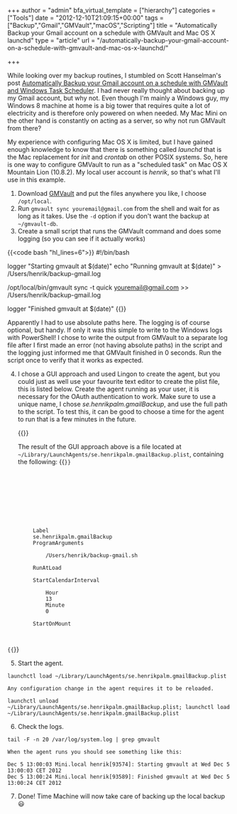 +++
author = "admin"
bfa_virtual_template = ["hierarchy"]
categories = ["Tools"]
date = "2012-12-10T21:09:15+00:00"
tags = ["Backup","Gmail","GMVault","macOS","Scripting"]
title = "Automatically Backup your Gmail account on a schedule with GMVault and Mac OS X launchd"
type = "article"
url = "/automatically-backup-your-gmail-account-on-a-schedule-with-gmvault-and-mac-os-x-launchd/"

+++

While looking over my backup routines, I stumbled on Scott Hanselman's post [Automatically Backup your Gmail account on a schedule with GMVault and Windows Task Scheduler][1]. I had never really thought about backing up my Gmail account, but why not. Even though I'm mainly a Windows guy, my Windows 8 machine at home is a big tower that requires quite a lot of electricity and is therefore only powered on when needed. My Mac Mini on the other hand is constantly on acting as a server, so why not run GMVault from there?

My experience with configuring Mac OS X is limited, but I have gained enough knowledge to know that there is something called _launchd_ that is the Mac replacement for _init_ and _crontab_ on other POSIX systems. So, here is one way to configure GMVault to run as a "scheduled task" on Mac OS X Mountain Lion (10.8.2). My local user account is _henrik_, so that's what I'll use in this example.

1. Download [GMVault][2] and put the files anywhere you like, I choose `/opt/local`.
2. Run `gmvault sync youremail@gmail.com` from the shell and wait for as long as it takes. Use the `-d` option if you don't want the backup at `~/gmvault-db`.
3. Create a small script that runs the GMVault command and does some logging (so you can see if it actually works) 

{{<code bash "hl_lines=6">}}
#!/bin/bash

logger "Starting gmvault at $(date)"
echo "Running gmvault at $(date)" > /Users/henrik/backup-gmail.log

/opt/local/bin/gmvault sync -t quick youremail@gmail.com >> /Users/henrik/backup-gmail.log

logger "Finished gmvault at $(date)"
{{</code>}}
    
Apparently I had to use absolute paths here. The logging is of course optional, but handy. If only it was this simple to write to the Windows logs with PowerShell! I chose to write the output from GMVault to a separate log file after I first made an error (not having absolute paths) in the script and the logging just informed me that GMVault finished in 0 seconds. Run the script once to verify that it works as expected.

4. I chose a GUI approach and used Lingon to create the agent, but you could just as well use your favourite text editor to create the plist file, this is listed below. Create the agent running as your user, it is necessary for the OAuth authentication to work. Make sure to use a unique name, I chose _se.henrikpalm.gmailBackup_, and use the full path to the script. To test this, it can be good to choose a time for the agent to run that is a few minutes in the future.

    {{<post-image image="Lingon-Basic-GmailBackup.png" alt="Configure Gmail backup script with Lingon" borderless="true" />}}
  
    The result of the GUI approach above is a file located at `~/Library/LaunchAgents/se.henrikpalm.gmailBackup.plist`, containing the following:
	{{<code xml>}}
<?xml version="1.0" encoding="UTF-8"?>
<!DOCTYPE plist PUBLIC "-//Apple//DTD PLIST 1.0//EN" "http://www.apple.com/DTDs/PropertyList-1.0.dtd">
<plist version="1.0">
    <dict>
        <key>Label</key>
        <string>se.henrikpalm.gmailBackup</string>
        <key>ProgramArguments</key>
        <array>
            <string>/Users/henrik/backup-gmail.sh</string>
        </array>
        <key>RunAtLoad</key>
        <false/>
        <key>StartCalendarInterval</key>
        <dict>
            <key>Hour</key>
            <integer>13</integer>
            <key>Minute</key>
            <integer>0</integer>
        </dict>
        <key>StartOnMount</key>
        <false/>
    </dict>
</plist>
{{</code>}}

5. Start the agent.	
```
launchctl load ~/Library/LaunchAgents/se.henrikpalm.gmailBackup.plist
```

	Any configuration change in the agent requires it to be reloaded.
```
launchctl unload ~/Library/LaunchAgents/se.henrikpalm.gmailBackup.plist; launchctl load ~/Library/LaunchAgents/se.henrikpalm.gmailBackup.plist
```

6. Check the logs.
```
tail -F -n 20 /var/log/system.log | grep gmvault
```

	When the agent runs you should see something like this:
```
Dec 5 13:00:03 Mini.local henrik[93574]: Starting gmvault at Wed Dec 5 13:00:03 CET 2012
Dec 5 13:00:24 Mini.local henrik[93589]: Finished gmvault at Wed Dec 5 13:00:24 CET 2012
```

7. Done! Time Machine will now take care of backing up the local backup 😃

 [1]: http://www.hanselman.com/blog/AutomaticallyBackupYourGmailAccountOnAScheduleWithGMVaultAndWindowsTaskScheduler.aspx
 [2]: http://gmvault.org/